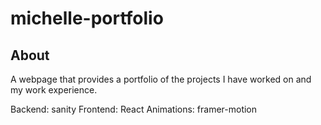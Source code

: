 # michelle-portfolio

## About 
A webpage that provides a portfolio of the projects I have worked on and my work experience.

Backend: sanity 
Frontend: React 
Animations: framer-motion